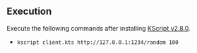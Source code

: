 ## Execution

Execute the following commands after installing [KScript v2.8.0](https://github.com/holgerbrandl/kscript).

- `kscript client.kts http://127.0.0.1:1234/random 100`
